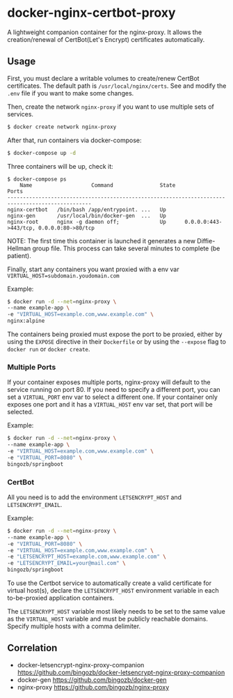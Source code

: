 # docker-nginx-certbot-proxy

A lightweight companion container for the nginx-proxy. It allows the creation/renewal of CertBot(Let's Encrypt) certificates automatically.

## Usage

First, you must declare a writable volumes to create/renew CertBot certificates. The default path is `/usr/local/nginx/certs`. See and modify the `.env` file if you want to make some changes.

Then, create the network `nginx-proxy` if you want to use  multiple sets of services.

```sh
$ docker create network nginx-proxy
```

After that, run containers via docker-compose:

```sh
$ docker-compose up -d
```

Three containers will be up, check it:

```console
$ docker-compose ps
    Name                   Command               State                    Ports
-------------------------------------------------------------------------------------------------
nginx-certbot   /bin/bash /app/entrypoint. ...   Up
nginx-gen       /usr/local/bin/docker-gen  ...   Up
nginx-root      nginx -g daemon off;             Up      0.0.0.0:443->443/tcp, 0.0.0.0:80->80/tcp
```

NOTE: The first time this container is launched it generates a new Diffie-Hellman group file. This process can take several minutes to complete (be patient).

Finally, start any containers you want proxied with a env var `VIRTUAL_HOST=subdomain.youdomain.com`

Example:

```sh
$ docker run -d --net=nginx-proxy \
--name example-app \
-e "VIRTUAL_HOST=example.com,www.example.com" \
nginx:alpine
```

The containers being proxied must expose the port to be proxied, either by using the `EXPOSE` directive in their `Dockerfile` or by using the `--expose` flag to `docker run` or `docker create`.

### Multiple Ports

If your container exposes multiple ports, nginx-proxy will default to the service running on port 80. If you need to specify a different port, you can set a `VIRTUAL_PORT` env var to select a different one. If your container only exposes one port and it has a `VIRTUAL_HOST` env var set, that port will be selected.

Example:

```sh
$ docker run -d --net=nginx-proxy \
--name example-app \
-e "VIRTUAL_HOST=example.com,www.example.com" \
-e "VIRTUAL_PORT=8080" \
bingozb/springboot
```

### CertBot

All you need is to add the environment `LETSENCRYPT_HOST` and `LETSENCRYPT_EMAIL`.

Example:

```sh
$ docker run -d --net=nginx-proxy \
--name example-app \
-e "VIRTUAL_PORT=8080" \
-e "VIRTUAL_HOST=example.com,www.example.com" \
-e "LETSENCRYPT_HOST=example.com,www.example.com" \
-e "LETSENCRYPT_EMAIL=your@mail.com" \
bingozb/springboot
```

To use the Certbot service to automatically create a valid certificate for virtual host(s), declare the `LETSENCRYPT_HOST` environment variable in each to-be-proxied application containers.

The `LETSENCRYPT_HOST` variable most likely needs to be set to the same value as the `VIRTUAL_HOST` variable and must be publicly reachable domains. Specify multiple hosts with a comma delimiter.

## Correlation

- docker-letsencrypt-nginx-proxy-companion https://github.com/bingozb/docker-letsencrypt-nginx-proxy-companion
- docker-gen https://github.com/bingozb/docker-gen
- nginx-proxy https://github.com/bingozb/nginx-proxy

